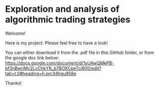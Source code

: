 # Exploration and analysis of algorithmic trading strategies

Welcome!

Here is my project.
Please feel free to have a look!

You can either download it from the .pdf file in this GitHub folder, or from the google doc link below:
https://docs.google.com/document/d/1sUAwQMkPB-bf3nBwriMc2LcChkYR_b7BOXCpeTci800/edit?tab=t.0#heading=h.prc34hgu958e

Thanks!
